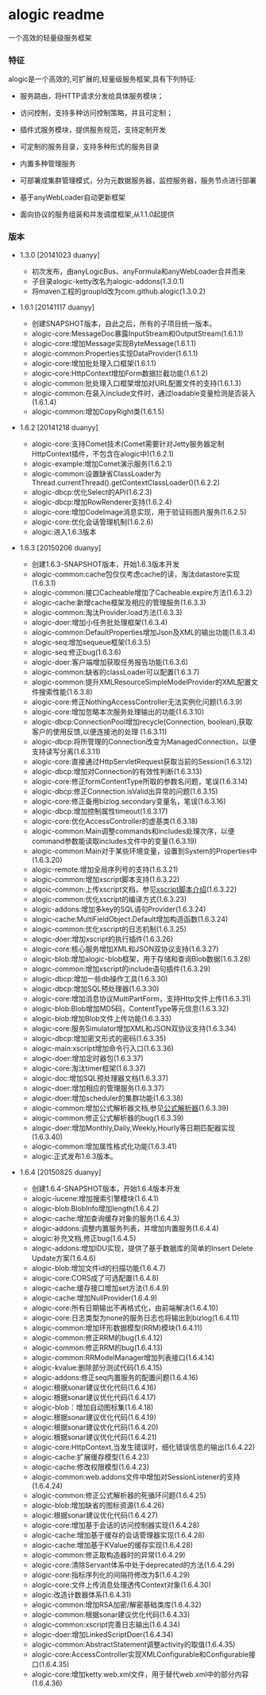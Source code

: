 alogic readme
=============

一个高效的轻量级服务框架

### 特征

alogic是一个高效的,可扩展的,轻量级服务框架,具有下列特征:

 - 服务路由，将HTTP请求分发给具体服务模块；

 - 访问控制，支持多种访问控制策略，并且可定制；

 - 插件式服务模块，提供服务规范，支持定制开发

 - 可定制的服务目录，支持多种形式的服务目录

 - 内置多种管理服务

 - 可部署成集群管理模式，分为元数据服务器，监控服务器，服务节点进行部署

 - 基于anyWebLoader自动更新框架

 - 面向协议的服务组装和并发调度框架,从1.1.0起提供

### 版本
 - 1.3.0 [20141023 duanyy]
 	 + 初次发布，由anyLogicBus、anyFormula和anyWebLoader合并而来
 	 + 子目录alogic-ketty改名为alogic-addons(1.3.0.1)
	 + 将maven工程的groupId改为com.github.alogic(1.3.0.2)

 - 1.6.1 [20141117 duanyy]
 	 + 创建SNAPSHOT版本，自此之后，所有的子项目统一版本。
 	 + alogic-core:MessageDoc暴露InputStream和OutputStream(1.6.1.1)
 	 + alogic-core:增加Message实现ByteMessage(1.6.1.1)
 	 + alogic-common:Properties实现DataProvider(1.6.1.1)
 	 + alogic-core:增加批处理入口框架(1.6.1.1)
 	 + alogic-core:HttpContext增加Form数据拦截功能(1.6.1.2)
 	 + alogic-common:批处理入口框架增加对URL配置文件的支持(1.6.1.3)
 	 + alogic-common:在装入include文件时，通过loadable变量检测是否装入(1.6.1.4)
 	 + alogic-common:增加CopyRight类(1.6.1.5)

 - 1.6.2 [20141218 duanyy]
 	 + alogic-core:支持Comet技术(Comet需要针对Jetty服务器定制HttpContext插件，不包含在alogic中)(1.6.2.1)
	 + alogic-example:增加Comet演示服务(1.6.2.1)
	 + alogic-common:设置缺省ClassLoader为Thread.currentThread().getContextClassLoader()(1.6.2.2)
	 + alogic-dbcp:优化Select的API(1.6.2.3)
	 + alogic-dbcp:增加RowRenderer支持(1.6.2.4)
	 + alogic-core:增加CodeImage消息实现，用于验证码图片服务(1.6.2.5)
	 + alogic-core:优化会话管理机制(1.6.2.6)
	 + alogic:进入1.6.3版本

 - 1.6.3 [20150206 duanyy]
 	 + 创建1.6.3-SNAPSHOT版本，开始1.6.3版本开发
 	 + alogic-common:cache包仅仅考虑cache的读，淘汰datastore实现(1.6.3.1)
 	 + alogic-common:接口Cacheable增加了Cacheable.expire方法(1.6.3.2)
 	 + alogic-cache:新增cache框架及相应的管理服务(1.6.3.3)
 	 + alogic-common:淘汰Provider.load方法(1.6.3.3)
 	 + alogic-doer:增加小任务批处理框架(1.6.3.4)
 	 + alogic-common:DefaultProperties增加Json及XML的输出功能(1.6.3.4)
 	 + alogic-seq:增加sequeue框架(1.6.3.5)
 	 + alogic-seq:修正bug(1.6.3.6)
 	 + alogic-doer:客户端增加获取任务报告功能(1.6.3.6)
 	 + alogic-common:缺省的classLoader可以配置(1.6.3.7)
 	 + alogic-common:提升XMLResourceSimpleModelProvider的XML配置文件搜索性能(1.6.3.8)
 	 + alogic-core:修正NothingAccessController无法实例化问题(1.6.3.9)
 	 + alogic-core:增加忽略本次服务处理输出的功能(1.6.3.10)
 	 + alogic-dbcp:ConnectionPool增加recycle(Connection, boolean),获取客户的使用反馈,以便连接池的处理 (1.6.3.11)
 	 + alogic-dbcp:将所管理的Connection改变为ManagedConnection，以便支持读写分离(1.6.3.11)
 	 + alogic-core:直接通过HttpServletRequest获取当前的Session(1.6.3.12)
	 + alogic-dbcp:增加对Connection的有效性判断(1.6.3.13)
	 + alogic-core:修正formContentType所取的参数名问题，笔误(1.6.3.14)
	 + alogic-dbcp:修正Connection.isValid出异常的问题(1.6.3.15)
	 + alogic-core:修正备用bizlog.secondary变量名，笔误(1.6.3.16)
	 + alogic-dbcp:增加控制属性timeout(1.6.3.17)
	 + alogic-core:优化AccessController的虚基类(1.6.3.18)
	 + alogic-common:Main调整commands和includes处理次序，以便command参数能读取includes文件中的变量(1.6.3.19)
	 + alogic-common:Main对于某些环境变量，设置到System的Properties中(1.6.3.20)
	 + alogic-remote:增加全局序列号的支持(1.6.3.21)
	 + alogic-common:增加xscript脚本支持(1.6.3.22)
	 + algoic-common:上传xscript文档，参见[xscript脚本介绍](alogic-common/xscript.md)(1.6.3.22)
	 + alogic-common:优化xscript的编译方式(1.6.3.23)
	 + alogic-addons:增加多key的SQL语句Provider(1.6.3.24)
	 + alogic-cache:MultiFieldObject.Default增加构造函数(1.6.3.24)
	 + alogic-common:优化xscript的日志机制(1.6.3.25)
	 + alogic-doer:增加xscript的执行插件(1.6.3.26)
	 + alogic-core:核心服务增加XML和JSON双协议支持(1.6.3.27)
	 + alogic-blob:增加alogic-blob框架，用于存储和查询Blob数据(1.6.3.28)
	 + alogic-common:增加xscript的include语句插件(1.6.3.29)
	 + alogic-dbcp:增加一些db操作工具(1.6.3.30)
	 + alogic-dbcp:增加SQL预处理器(1.6.3.30)
	 + alogic-core:增加消息协议MultiPartForm，支持Http文件上传(1.6.3.31)
	 + alogic-blob:Blob增加MD5码，ContentType等元信息(1.6.3.32)
	 + alogic-blob:增加Blob文件上传功能(1.6.3.33)
	 + alogic-core:服务Simulator增加XML和JSON双协议支持(1.6.3.34)
	 + alogic-dbcp:增加密文形式的密码(1.6.3.35)
	 + alogic-main:xscript增加命令行入口(1.6.3.36)
	 + alogic-doer:增加定时器包(1.6.3.37)
	 + alogic-core:淘汰timer框架(1.6.3.37)
	 + alogic-doc:增加SQL预处理器文档(1.6.3.37)
	 + alogic-doer:增加相应的管理服务(1.6.3.37)
	 + alogic-doer:增加scheduler的集群功能(1.6.3.38)
	 + alogic-common:增加公式解析器文档,参见[公式解析器](alogic-common/formulaparser.md)(1.6.3.39)
	 + alogic-common:修正公式解析器的bug(1.6.3.39)
	 + alogic-doer:增加Monthly,Daily,Weekly,Hourly等日期匹配器实现(1.6.3.40)
	 + alogic-common:增加属性格式化功能(1.6.3.41)
	 + alogic:正式发布1.6.3版本。
 - 1.6.4 [20150825 duanyy]
	 + 创建1.6.4-SNAPSHOT版本，开始1.6.4版本开发
	 + alogic-lucene:增加搜索引擎模块(1.6.4.1)
	 + alogic-blob:BlobInfo增加length(1.6.4.2)
	 + alogic-cache:增加查询缓存对象的服务(1.6.4.3)
	 + alogic-addons:调整内置服务列表，并增加内置服务(1.6.4.4)
	 + alogic:补充文档,修正bug(1.6.4.5)
	 + alogic-addons:增加IDU实现，提供了基于数据库的简单的Insert Delete Update方案(1.6.4.6)
	 + alogic-blob:增加文件id的扫描功能(1.6.4.7)
	 + alogic-core:CORS成了可选配置(1.6.4.8)
	 + alogic-cache:缓存接口增加set方法(1.6.4.9)
	 + alogic-cache:增加NullProvider(1.6.4.9)
	 + alogic-core:所有日期输出不再格式化，由前端解决(1.6.4.10)
	 + alogic-core:日志类型为none的服务日志也将输出到bizlog(1.6.4.11)
	 + alogic-common:增加环形数据模型(RRM)模块(1.6.4.11)
	 + alogic-common:修正RRM的bug(1.6.4.12)
	 + alogic-common:修正RRM的bug(1.6.4.13)
	 + alogic-common:RRModelManager增加列表接口(1.6.4.14)
	 + alogic-kvalue:删除部分测试代码(1.6.4.15)
	 + alogic-addons:修正seq内置服务的配置问题(1.6.4.16)
	 + alogic:根据sonar建议优化代码(1.6.4.16)
	 + alogic:根据sonar建议优化代码(1.6.4.17)
	 + alogic-blob：增加自动图标集(1.6.4.18)
	 + alogic:根据sonar建议优化代码(1.6.4.19)
	 + alogic:根据sonar建议优化代码(1.6.4.20)
	 + alogic:根据sonar建议优化代码(1.6.4.21)
	 + alogic-core:HttpContext,当发生错误时，细化错误信息的输出(1.6.4.22)
	 + alogic-cache:扩展缓存模型(1.6.4.23)
	 + alogic-cache:修改权限模型(1.6.4.23)
	 + alogic-common:web.addons文件中增加对SessionListener的支持(1.6.4.24)
	 + alogic-common:修正公式解析器的死循环问题(1.6.4.25)
	 + alogic-blob:增加缺省的图标资源(1.6.4.26)
	 + alogic:根据sonar建议优化代码(1.6.4.27)
	 + alogic-core:增加基于会话的访问控制器实现(1.6.4.28)
	 + alogic-cache:增加基于缓存的会话管理器实现(1.6.4.28)
	 + alogic-cache:增加基于KValue的缓存实现(1.6.4.28)
	 + alogic-common:修正取构造器时的异常(1.6.4.29)
	 + alogic-core:清除Servant体系中处于deprecated的方法(1.6.4.29)
	 + alogic-core:指标序列化的间隔符修改为$(1.6.4.29)
	 + alogic-core:文件上传消息处理透传Context对象(1.6.4.30)
	 + alogic:改造计数器体系(1.6.4.31)
	 + alogic-common:增加RSA加密/解密基础类库(1.6.4.32)
	 + alogic-common:根据sonar建议优化代码(1.6.4.33)
	 + alogic-common:xscript完善日志输出(1.6.4.34)
	 + alogic-doer:增加LinkedScriptDoer(1.6.4.34)
	 + alogic-common:AbstractStatement调整activity的取值(1.6.4.35)
	 + alogic-core:AccessController实现XMLConfigurable和Configurable接口(1.6.4.35)
	 + alogic-core:增加ketty.web.xml文件，用于替代web.xml中的部分内容(1.6.4.36)
